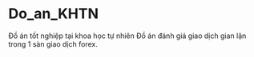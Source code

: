 # Do_an_KHTN
Đồ án tốt nghiệp tại khoa học tự nhiên
Đồ án đánh giá giao dịch gian lận trong 1 sàn giao dịch forex.
